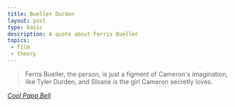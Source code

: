 ```yaml
---
title: Bueller Durden
layout: post
type: basic
description: A quote about Ferris Bueller
topics:
 - film
 - theory
---
```


> Ferris Bueller, the person, is just a figment of Cameron's imagination, like Tyler Durden, and Sloane is the girl Cameron secretly loves.

_[Cool Papa Bell][1]_

[1]: http://metatalk.metafilter.com/17671/Bueller#641748
